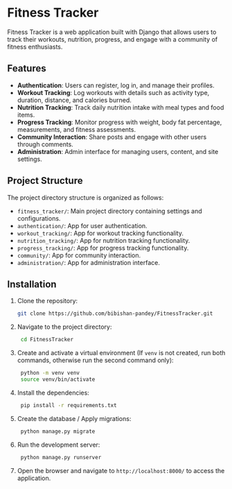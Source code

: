 # Fitness Tracker

Fitness Tracker is a web application built with Django that allows users to track their workouts, nutrition, progress, and engage with a community of fitness enthusiasts.

## Features

- **Authentication**: Users can register, log in, and manage their profiles.
- **Workout Tracking**: Log workouts with details such as activity type, duration, distance, and calories burned.
- **Nutrition Tracking**: Track daily nutrition intake with meal types and food items.
- **Progress Tracking**: Monitor progress with weight, body fat percentage, measurements, and fitness assessments.
- **Community Interaction**: Share posts and engage with other users through comments.
- **Administration**: Admin interface for managing users, content, and site settings.

## Project Structure

The project directory structure is organized as follows:

- `fitness_tracker/`: Main project directory containing settings and configurations.
- `authentication/`: App for user authentication.
- `workout_tracking/`: App for workout tracking functionality.
- `nutrition_tracking/`: App for nutrition tracking functionality.
- `progress_tracking/`: App for progress tracking functionality.
- `community/`: App for community interaction.
- `administration/`: App for administration interface.

## Installation

1. Clone the repository:

   ```bash
   git clone https://github.com/bibishan-pandey/FitnessTracker.git
   ```

2. Navigate to the project directory:

   ```bash
    cd FitnessTracker
   ```

3. Create and activate a virtual environment (If `venv` is not created, run both commands, otherwise run the second command only):

   ```bash
    python -m venv venv
    source venv/bin/activate
   ```

4. Install the dependencies:

   ```bash
    pip install -r requirements.txt
   ```

5. Create the database / Apply migrations:

   ```bash
    python manage.py migrate
   ```

6. Run the development server:

   ```bash
    python manage.py runserver
    ```
   
7. Open the browser and navigate to `http://localhost:8000/` to access the application.
